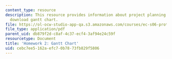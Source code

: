 ```yaml
---
content_type: resource
description: This resource provides information about project planning and link to
  download gantt chart.
file: https://ol-ocw-studio-app-qa.s3.amazonaws.com/courses/ec-s06-prototypes-to-products-fall-2005/cebc7ee5162aefc70b7873fb829f5806_MITEC_S06F05_hw2.pdf
file_type: application/pdf
parent_uid: db879f2d-c8af-4c37-ecf4-3af94e24c59f
resourcetype: Document
title: 'Homework 2: Gantt Chart'
uid: cebc7ee5-162a-efc7-0b78-73fb829f5806
---
```

